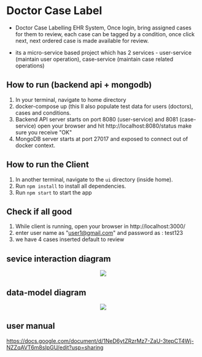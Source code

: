 # Doctor Case Label

- Doctor Case Labelling EHR System, Once login, bring assigned cases for them to review, each case can be tagged by a condition, 
once click next, next ordered case is made available for review.  

- its a micro-service based project which has 2 services - user-service (maintain user operation), case-service (maintain case related operations)

## How to run (backend api + mongodb)
1. In your terminal, navigate to home directory
2. docker-compose up (this ll also populate test data for users (doctors), cases and conditions.
3. Backend API server starts on port 8080 (user-service) and 8081 (case-service) open your browser and hit http://localhost:8080/status make sure you receive "OK"
4. MongoDB server starts at port 27017 and exposed to connect out of docker context.   

## How to run the Client
1. In another terminal, navigate to the `ui` directory (inside home).
2. Run `npm install` to install all dependencies.
3. Run `npm start` to start the app

## Check if all good
1. While client is running, open your browser in http://localhost:3000/
2. enter user name as "user1@gmail.com" and password as : test123
3. we have 4 cases inserted default to review

## sevice interaction diagram
<p align="center">
  <img src="https://drive.google.com/uc?export=view&id=13UJji9IwnV3RFC2aVWUWImTS2jS0srIl"/>
  <br/>
</p>


## data-model diagram
<p align="center">
  <img src="https://drive.google.com/uc?export=view&id=1DO4y1M8QPzFyxv2UH0BjS0O07B0O8T5b"/>
  <br/>
</p>

## user manual

https://docs.google.com/document/d/1NeD6ytZRzrMz7-ZaU-3tepCT4Wj-NZZqAVT6m8sIpGU/edit?usp=sharing

